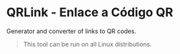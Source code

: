 # QRLink - Enlace a Código QR
Generator and converter of links to QR codes.
> This tool can be run on all Linux distributions.
